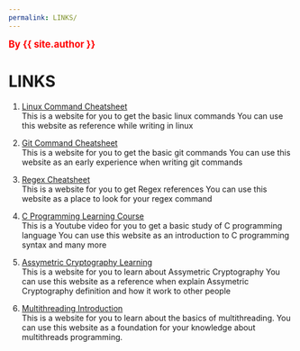 ```yaml
---
permalink: LINKS/
---
```

<span style="color:red; font-weight:bold; font-size:larger;">By {{ site.author }}</span>

# LINKS

1. [Linux Command Cheatsheet](https://www.pcwdld.com/linux-commands-cheat-sheet)<br>
This is a website for you to get the basic linux commands
You can use this website as reference while writing in linux

2. [Git Command Cheatsheet](https://education.github.com/git-cheat-sheet-education.pdf)<br>
This is a website for you to get the basic git commands
You can use this website as an early experience when writing git commands

3. [Regex Cheatsheet](https://docs.linuxfoundation.org/v2/security-service/manage-false-positives/regular-expressions-cheat-sheet)<br>
This is a website for you to get Regex references
You can use this website as a place to look for your regex command

4. [C Programming Learning Course](https://www.youtube.com/watch?v=KJgsSFOSQv0)<br>
This is a Youtube video for you to get a basic study of C programming language
You can use this website as an introduction to C programming syntax and many more

5. [Assymetric Cryptography Learning](https://www.techtarget.com/searchsecurity/definition/asymmetric-cryptography)<br>
This is a website for you to learn about Assymetric Cryptography
You can use this website as a reference when explain Assymetric Cryptography definition and how it work to other people

6. [Multithreading Introduction](https://www.techtarget.com/whatis/definition/multithreading)<br>
This is a website for you to learn about the basics of multithreading. You can use this website as a foundation for your knowledge about multithreads programming.
